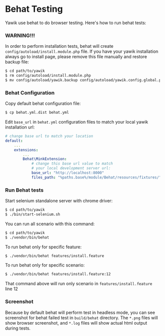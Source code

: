 Behat Testing
====

Yawik use behat to do browser testing. Here's how to run behat tests:

### WARNING!!!
In order to perform installation tests, behat will create `config/autoload/install.module.php` file.
If you have your yawik installation always go to install page, please remove this file manually
and restore backup file:
```bash
$ cd path/to/yawik
$ rm config/autoload/install.module.php
$ mv config/autoload/yawik.backup config/autoload/yawik.config.global.php
``` 

### Behat Configuration
Copy default behat configuration file:
```bash
$ cp behat.yml.dist behat.yml
```

Edit `base_url` in `behat.yml` configuration files to match your
local yawik installation url: 
```yaml
# change base url to match your location
default:
    ...
    extensions:
        ...
        Behat\MinkExtension:
            # change this base url value to match
            # your local development server url:
            base_url: "http://localhost:8000"
            files_path: "%paths.base%/module/Behat/resources/fixtures/"
```

### Run Behat tests 

Start selenium standalone server with chrome driver:
```bash
$ cd path/to/yawik
$ ./bin/start-selenium.sh
``` 

You can run all scenario with this command:
```bash
$ cd path/to/yawik
$ ./vendor/bin/behat
```

To run behat only for specific feature:
```bash
$ ./vendor/bin/behat features/install.feature
```

To run behat only for specific scenario:
```bash
$ ./vendor/bin/behat features/install.feature:12
```
That command above will run only scenario in `features/install.feature`
line 12

### Screenshot
Because by default behat will perform test in headless mode,
you can see screenshot for behat failed test in `build/behat` directory.
The `*.png` files will show browser screenshot, and `*.log` files
will show actual html output during tests.
